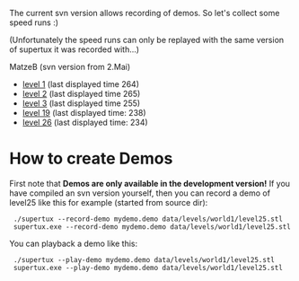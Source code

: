 The current svn version allows recording of demos. So let's collect some speed runs :)

(Unfortunately the speed runs can only be replayed with the same version of supertux it was recorded with...)

MatzeB (svn version from 2.Mai)

-   [level 1](http://www.stud.uni-karlsruhe.de/~uxsm/level1_264.demo) (last displayed time 264)
-   [level 2](http://www.stud.uni-karlsruhe.de/~uxsm/level2_265.demo) (last displayed time 265)
-   [level 3](http://www.stud.uni-karlsruhe.de/~uxsm/level3_255.demo) (last displayed time 255)
-   [level 19](http://www.stud.uni-karlsruhe.de/~uxsm/level19.demo) (last displayed time: 238)
-   [level 26](http://www.stud.uni-karlsruhe.de/~uxsm/level26.demo) (last displayed time: 234)

How to create Demos
===================

First note that **Demos are only available in the development version!** If you have compiled an svn version yourself, then you can record a demo of level25 like this for example (started from source dir):

` ./supertux --record-demo mydemo.demo data/levels/world1/level25.stl`
` supertux.exe --record-demo mydemo.demo data/levels/world1/level25.stl`

You can playback a demo like this:

` ./supertux --play-demo mydemo.demo data/levels/world1/level25.stl`
` supertux.exe --play-demo mydemo.demo data/levels/world1/level25.stl`